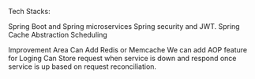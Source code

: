 

Tech Stacks:

Spring Boot and Spring microservices
Spring security and JWT.
Spring Cache Abstraction
Scheduling



Improvement Area
 Can Add Redis or Memcache
We can add AOP feature for Loging
Can Store request when service is down and respond once service is up based on request reconciliation.




